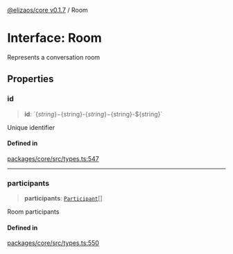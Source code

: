[@elizaos/core v0.1.7](../index.md) / Room

# Interface: Room

Represents a conversation room

## Properties

### id

> **id**: \`$\{string\}-$\{string\}-$\{string\}-$\{string\}-$\{string\}\`

Unique identifier

#### Defined in

[packages/core/src/types.ts:547](https://github.com/bbopar/eliza/blob/main/packages/core/src/types.ts#L547)

***

### participants

> **participants**: [`Participant`](Participant.md)[]

Room participants

#### Defined in

[packages/core/src/types.ts:550](https://github.com/bbopar/eliza/blob/main/packages/core/src/types.ts#L550)
